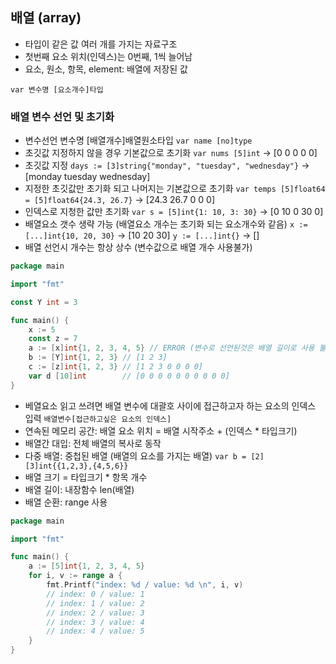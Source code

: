 ## 배열 (array)
- 타입이 같은 값 여러 개를 가지는 자료구조
- 첫번째 요소 위치(인덱스)는 0번째, 1씩 늘어남
- 요소, 원소, 항목, element: 배열에 저장된 값


`var 변수명 [요소개수]타입`

### 배열 변수 선언 및 초기화
- 변수선언 변수명 [배열개수]배열원소타입 `var name [no]type`
- 초깃값 지정하지 않을 경우 기본값으로 초기화
`var nums [5]int` -> [0 0 0 0 0]
- 초깃값 지정
`days := [3]string{"monday", "tuesday", "wednesday"}` -> [monday tuesday wednesday]
- 지정한 초깃값만 초기화 되고 나머지는 기본값으로 초기화
`var temps [5]float64 = [5]float64{24.3, 26.7}` -> [24.3 26.7 0 0 0]
- 인덱스로 지청한 값만 초기화
`var s = [5]int{1: 10, 3: 30}` -> [0 10 0 30 0]
- 배열요소 갯수 생략 가능 (배열요소 개수는 초기화 되는 요소개수와 같음)
`x := [...]int{10, 20, 30}` ->  [10 20 30]
`y := [...]int{}` -> []
- 배열 선언시 개수는 항상 상수 (변수값으로 배열 개수 사용불가)
```go
package main

import "fmt"

const Y int = 3

func main() {
	x := 5
	const z = 7
	a := [x]int{1, 2, 3, 4, 5} // ERROR (변수로 선언된것은 배열 길이로 사용 불가)
	b := [Y]int{1, 2, 3} // [1 2 3]
	c := [z]int{1, 2, 3} // [1 2 3 0 0 0 0]
	var d [10]int        // [0 0 0 0 0 0 0 0 0 0]
}
```
- 베열요소 읽고 쓰려면 배열 변수에 대괄호 사이에 접근하고자 하는 요소의 인덱스 입력
`배열변수[접근하고싶은 요소의 인덱스]`
- 연속된 메모리 공간: 배열 요소 위치 = 배열 시작주소 + (인덱스 * 타입크기)
- 배열간 대입: 전체 배열의 복사로 동작
- 다중 배열: 중첩된 배열 (배열의 요소를 가지는 배열)
`var b = [2][3]int{{1,2,3},{4,5,6}}`
- 배열 크기 = 타입크기 * 항목 개수
- 배열 길이: 내장함수 len(배열)
- 배열 순환: range 사용
```go
package main

import "fmt"

func main() {
	a := [5]int{1, 2, 3, 4, 5}
	for i, v := range a {
		fmt.Printf("index: %d / value: %d \n", i, v)
		// index: 0 / value: 1
		// index: 1 / value: 2
		// index: 2 / value: 3
		// index: 3 / value: 4
		// index: 4 / value: 5
	}
}
```